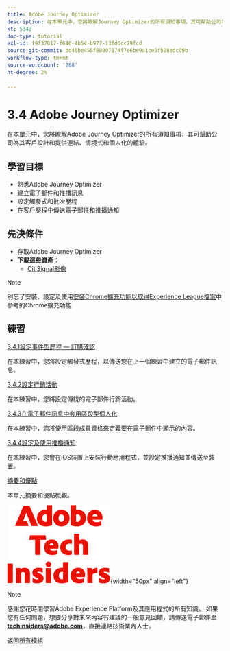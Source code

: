 ```yaml
---
title: Adobe Journey Optimizer
description: 在本單元中，您將瞭解Journey Optimizer的所有須知事項，其可幫助公司為其客戶設計和提供連結、情境式和個人化的體驗。
kt: 5342
doc-type: tutorial
exl-id: f9f37817-f640-4b54-b977-13fd6cc29fcd
source-git-commit: bd46be455f88007174f7e6be9a1ce5f508edc09b
workflow-type: tm+mt
source-wordcount: '288'
ht-degree: 2%

---
```


# 3.4 Adobe Journey Optimizer

在本單元中，您將瞭解Adobe Journey Optimizer的所有須知事項，其可幫助公司為其客戶設計和提供連結、情境式和個人化的體驗。

## 學習目標

- 熟悉Adobe Journey Optimizer
- 建立電子郵件和推播訊息
- 設定觸發式和批次歷程
- 在客戶歷程中傳送電子郵件和推播通知

## 先決條件

- 存取Adobe Journey Optimizer
- **下載這些資產**：
   - [CitiSignal影像](./../../../assets/ajo/CitiSignal-images.zip)

>[!NOTE]
>
>別忘了安裝、設定及使用[安裝Chrome擴充功能以取得Experience League檔案](../../gettingstarted/gettingstarted/ex1.md)中參考的Chrome擴充功能

## 練習

[3.4.1設定事件型歷程 — 訂購確認](./ex1.md)

在本練習中，您將設定觸發式歷程，以傳送您在上一個練習中建立的電子郵件訊息。

[3.4.2設定行銷活動](./ex2.md)

在本練習中，您將設定傳統的電子郵件行銷活動。

[3.4.3在電子郵件訊息中套用區段型個人化](./ex3.md)

在本練習中，您將使用區段成員資格來定義要在電子郵件中顯示的內容。

[3.4.4設定及使用推播通知](./ex4.md)

在本練習中，您會在iOS裝置上安裝行動應用程式，並設定推播通知並傳送至裝置。

[摘要和優點](./summary.md)

本單元摘要和優點概觀。

![技術內部人士](./../../../assets/images/techinsiders.png){width="50px" align="left"}

>[!NOTE]
>
>感謝您花時間學習Adobe Experience Platform及其應用程式的所有知識。 如果您有任何問題，想要分享對未來內容有建議的一般意見回饋，請傳送電子郵件至&#x200B;**techinsiders@adobe.com**，直接連絡技術業內人士。

[返回所有模組](../../../overview.md)
